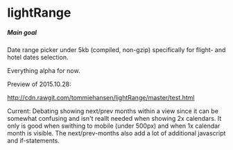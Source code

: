 # lightRange
##### Main goal
Date range picker under 5kb (compiled, non-gzip) specifically for flight- and hotel dates selection.

Everything alpha for now.

Preview of 2015.10.28:

http://cdn.rawgit.com/tommiehansen/lightRange/master/test.html

Current:
Debating showing next/prev months within a view since it can be somewhat confusing and isn't reallt needed when showing 2x calendars. It only is good when swithing to mobile (under 500px) and when 1x calendar month is visible. The next/prev-months also add a lot of additional javascript and if-statements.
